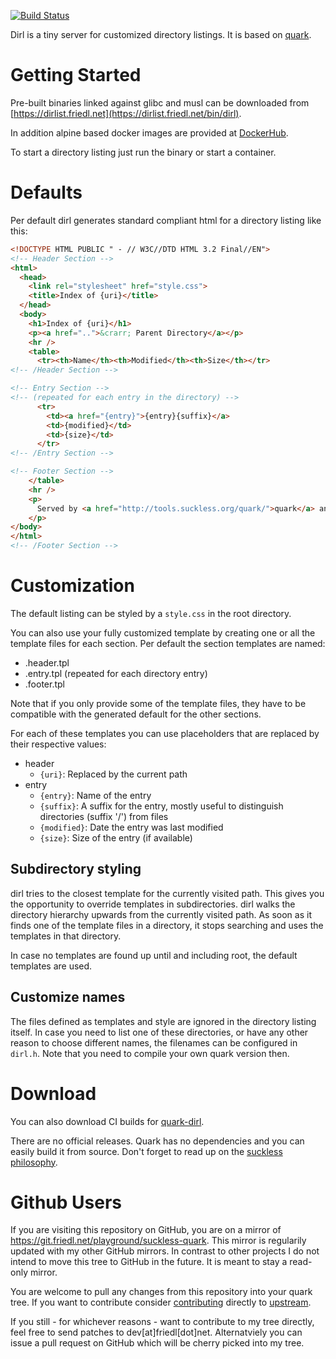 [![Build Status](https://drone.friedl.net/api/badges/incubator/dirl/status.svg)](https://drone.friedl.net/incubator/dirl)

Dirl is a tiny server for customized directory listings. It is based on
[quark](tools.suckless.org/quark/).

# Getting Started
Pre-built binaries linked against glibc and musl can be downloaded from
[https://dirlist.friedl.net](https://dirlist.friedl.net/bin/dirl).

In addition alpine based docker images are provided at
[DockerHub](https://hub.docker.com/repository/docker/arminfriedl/dirl).

To start a directory listing just run the binary or start a container.

# Defaults
Per default dirl generates standard compliant html for a directory listing like
this:

```html
<!DOCTYPE HTML PUBLIC " - // W3C//DTD HTML 3.2 Final//EN">
<!-- Header Section -->
<html>
  <head>
    <link rel="stylesheet" href="style.css">
    <title>Index of {uri}</title>
  </head>
  <body>
    <h1>Index of {uri}</h1>
    <p><a href="..">&crarr; Parent Directory</a></p>
    <hr />
    <table>
      <tr><th>Name</th><th>Modified</th><th>Size</th></tr>
<!-- /Header Section -->

<!-- Entry Section -->
<!-- (repeated for each entry in the directory) -->
      <tr>
        <td><a href="{entry}">{entry}{suffix}</a>
        <td>{modified}</td>
        <td>{size}</td>
      </tr>
<!-- /Entry Section -->

<!-- Footer Section -->
    </table>
    <hr />
    <p>
      Served by <a href="http://tools.suckless.org/quark/">quark</a> and <a href="https://git.friedl.net/playground/suckless-quark/src/branch/dirlist">dirl</a>
    </p>
</body>
</html>
<!-- /Footer Section -->
```

# Customization

The default listing can be styled by a `style.css` in the root directory.

You can also use your fully customized template by creating one or all the
template files for each section. Per default the section templates are named:
- .header.tpl
- .entry.tpl (repeated for each directory entry)
- .footer.tpl

Note that if you only provide some of the template files, they have to be
compatible with the generated default for the other sections.

For each of these templates you can use placeholders that are replaced by their respective values:
- header
    * `{uri}`: Replaced by the current path
- entry
    * `{entry}`: Name of the entry
    * `{suffix}`: A suffix for the entry, mostly useful to distinguish directories (suffix '/') from files
    * `{modified}`: Date the entry was last modified
    * `{size}`: Size of the entry (if available)
    
## Subdirectory styling

dirl tries to the closest template for the currently visited path. This gives
you the opportunity to override templates in subdirectories. dirl walks the
directory hierarchy upwards from the currently visited path. As soon as it finds
one of the template files in a directory, it stops searching and uses the
templates in that directory.

In case no templates are found up until and including root, the default
templates are used.

## Customize names

The files defined as templates and style are ignored in the directory listing
itself. In case you need to list one of these directories, or have any other
reason to choose different names, the filenames can be configured in `dirl.h`.
Note that you need to compile your own quark version then.

# Download
You can also download CI builds for [quark-dirl](https://dirlist.friedl.net/bin/suckless/quark/). 

There are no official releases. Quark has no dependencies and you can easily
build it from source. Don't forget to read up on the [suckless
philosophy](http://suckless.org/philosophy/).

# Github Users
If you are visiting this repository on GitHub, you are on a mirror of
https://git.friedl.net/playground/suckless-quark. This mirror is regularily
updated with my other GitHub mirrors. In contrast to other projects I do not
intend to move this tree to GitHub in the future. It is meant to stay a
read-only mirror.

You are welcome to pull any changes from this repository into your quark tree.
If you want to contribute consider [contributing](http://suckless.org/hacking/)
directly to [upstream](http://suckless.org/community/).

If you still - for whichever reasons - want to contribute to my tree directly,
feel free to send patches to dev[at]friedl[dot]net. Alternatviely you can issue
a pull request on GitHub which will be cherry picked into my tree.
